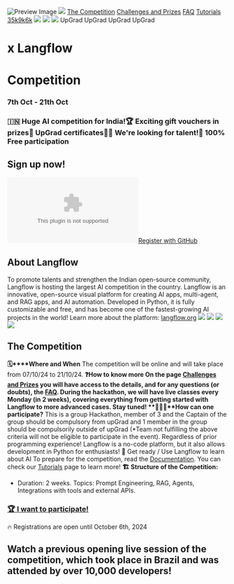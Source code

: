 ![Preview Image](https://framerusercontent.com/images/HBA5vNT8jvHlhjxkuAYiRS2WLWE.jpg)
[![](https://framerusercontent.com/images/aPtLvraX9agw6nlGOAOwxlRHtKI.svg)](https://www.langflow.org/<./old-home>)
[The Competition](https://www.langflow.org/<./aidevs-upgrad>)
[Challenges and Prizes](https://www.langflow.org/<./aidevs-upgrad/challenges>)
[FAQ](https://www.langflow.org/<./aidevs-upgrad/faq>)
[Tutorials](https://www.langflow.org/<./aidevs-upgrad/tutorials>)
[35k](https://www.langflow.org/<https:/bit.ly/langflow>)[9k](https://www.langflow.org/<https:/bit.ly/langflow-discord>)[6k](https://www.langflow.org/<https:/twitter.com/langflow_ai>)
[![](https://framerusercontent.com/images/aPtLvraX9agw6nlGOAOwxlRHtKI.svg)](https://www.langflow.org/<./old-home>)
[![](https://framerusercontent.com/images/aPtLvraX9agw6nlGOAOwxlRHtKI.svg)](https://www.langflow.org/<./old-home>)
![](https://framerusercontent.com/images/XsXHkHpEp361famMUwzS6j9QHo.png)
UpGrad 
UpGrad 
UpGrad 
UpGrad 
# x Langflow 
# Competition
### 7th Oct - 21th Oct
### 🇮🇳 Huge AI competition for India!🏆 Exciting gift vouchers in prizes📜 UpGrad certificates👨‍💻 We're looking for talent!💸 100% Free participation
## Sign up now!
[![Logo](https://logo.clearbit.com/GitHub.com?size=500)Register with GitHub](https://www.langflow.org/<https:/github.com/login/oauth/authorize?client_id=Ov23liUkrDo4QoHNgF6Y&scope=user:email&state=https://www.langflow.org/aidevs-upgrad/step2>)
## About Langflow
To promote talents and strengthen the Indian open-source community, Langflow is hosting the largest AI competition in the country.
Langflow is an innovative, open-source visual platform for creating AI apps, multi-agent, and RAG apps, and AI automation. Developed in Python, it is fully customizable and free, and has become one of the fastest-growing AI projects in the world!
Learn more about the platform: [langflow.org](https://www.langflow.org/<http:/langflow.org/>)
![](https://framerusercontent.com/images/rP8cFrmc6wmM2qJd6xRuGqRy4JU.png?scale-down-to=1024)
![](https://framerusercontent.com/images/rP8cFrmc6wmM2qJd6xRuGqRy4JU.png?scale-down-to=1024)
![](https://framerusercontent.com/images/rP8cFrmc6wmM2qJd6xRuGqRy4JU.png?scale-down-to=1024)
![](https://framerusercontent.com/images/rP8cFrmc6wmM2qJd6xRuGqRy4JU.png?scale-down-to=1024)
## The Competition
**🗓️****Where and When**
The competition will be online and will take place from 07/10/24 to 21/10/24.
**❓****How to know more**
On the page [Challenges and Prizes](https://www.langflow.org/<./>) you will have access to the details, and for any questions (or doubts), the [FAQ](https://www.langflow.org/<./>). During the hackathon, we will have live classes every Monday (in 2 weeks), covering everything from getting started with Langflow to more advanced cases. Stay tuned!
**🦸🏼‍♂️****How can one participate?**
This is a group Hackathon, member of 3 and the Captain of the group should be compulsory from upGrad and 1 member in the group should be compulsorily outside of upGrad (*Team not fulfilling the above criteria will not be eligible to participate in the event).
Regardless of prior programming experience! Langflow is a no-code platform, but it also allows development in Python for enthusiasts! 
**🧠** Get ready / Use Langflow to learn about AI
To prepare for the competition, read the [Documentation](https://www.langflow.org/<https:/docs.langflow.org/>). You can check our [Tutorials](https://www.langflow.org/<./>) page to learn more!
**🏗️ Structure of the Competition:**
  * Duration: 2 weeks.
Topics: Prompt Engineering, RAG, Agents, Integrations with tools and external APIs.


### [🏆 I want to participate!](https://www.langflow.org/<./aidevs-upgrad>)
🔥 Registrations are open until October 6th, 2024
## Watch a previous opening live session of the competition, which took place in Brazil and was attended by over 10,000 developers!
